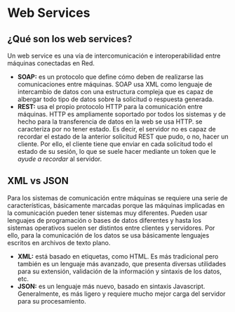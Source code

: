 #  Web Services

## ¿Qué son los web services?
Un web service es una vía de intercomunicación e interoperabilidad entre máquinas conectadas en Red. 

* **SOAP:** es un protocolo que define cómo deben de realizarse las comunicaciones entre máquinas. SOAP usa XML como lenguaje de intercambio de datos con una estructura compleja que es capaz de albergar todo tipo de datos sobre la solicitud o respuesta generada.
* **REST:** usa el propio protocolo HTTP para la comunicación entre máquinas. HTTP es ampliamente soportado por todos los sistemas y de hecho para la transferencia de datos en la web se usa HTTP.
se caracteriza por no tener estado. Es decir, el servidor no es capaz de recordar el estado de la anterior solicitud REST que pudo, o no, hacer un cliente. Por ello, el cliente tiene que enviar en cada solicitud todo el estado de su sesión, lo que se suele hacer mediante un token que le *ayude a recordar* al servidor.

## XML vs JSON
Para los sistemas de comunicación entre máquinas se requiere una serie de características, básicamente marcadas porque las máquinas implicadas en la comunicación pueden tener sistemas muy diferentes. Pueden usar lenguajes de programación o bases de datos diferentes y hasta los sistemas operativos suelen ser distintos entre clientes y servidores. Por ello, para la comunicación de los datos se usa básicamente lenguajes escritos en archivos de texto plano.

* **XML:** está basado en etiquetas, como HTML. Es más tradicional pero también es un lenguaje más avanzado, que presenta diversas utilidades para su extensión, validación de la información y sintaxis de los datos, etc.
* **JSON:** es un lenguaje más nuevo, basado en sintaxis Javascript. Generalmente, es más ligero y requiere mucho mejor carga del servidor para su procesamiento.
